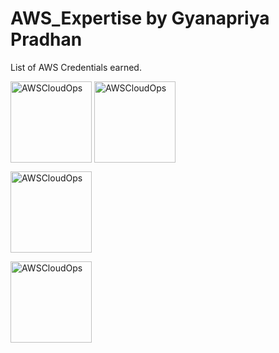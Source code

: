 # AWS_Expertise by Gyanapriya Pradhan
List of AWS Credentials earned. 

<p align="left"> <a href="https://www.credly.com/badges/b44c1504-725a-4399-b98f-f15e821300ef/public_url" target="blank"><img align="center" src="https://images.credly.com/size/680x680/images/01c3b0d4-a225-483b-a762-460473658c1a/image.png" alt="AWSCloudOps" height="130" width="130" /></a> <a href="https://www.credly.com/badges/b44c1504-725a-4399-b98f-f15e821300ef/public_url" target="blank"><img align="center" src="https://images.credly.com/size/680x680/images/8d67bbf4-128b-4141-b5f1-1bc61bbfbaa6/image.png" alt="AWSCloudOps" height="130" width="130" /></a> 
  
  <a href="https://www.credly.com/badges/822364d3-d69f-41b9-81a1-3913049a4048/public_url" target="blank"><img align="center" src="https://images.credly.com/size/220x220/images/5bf37709-4b69-4cdc-9edc-af7b3370d427/image.png" alt="AWSCloudOps" height="130" width="130" /></a>

<a href="https://www.credly.com/badges/4352eb6b-af24-4f30-9412-14405f10d024/public_url" target="blank"><img align="center" src="https://images.credly.com/size/680x680/images/9358115e-ead7-47c2-91e2-165b6a650a1b/image.png" alt="AWSCloudOps" height="130" width="130" /></a>
